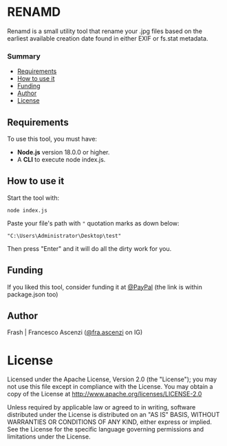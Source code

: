 # RENAMD
Renamd is a small utility tool that rename your .jpg files based on the earliest available creation date found in either EXIF or fs.stat metadata.

### Summary
- [Requirements](#requirements)
- [How to use it](#howtouseit)
- [Funding](#funding)
- [Author](#author)
- [License](#license)

## Requirements
To use this tool, you must have:
- **Node.js** version 18.0.0 or higher.
- A **CLI** to execute node index.js.

## How to use it
Start the tool with:  

```node index.js```

Paste your file's path with ```"``` quotation marks as down below:

```"C:\Users\Administrator\Desktop\test"```

Then press "Enter" and it will do all the dirty work for you.

## Funding
If you liked this tool, consider funding it at [@PayPal](https://www.paypal.com/donate/?hosted_button_id=QL4PRUX9K9Y6A) (the link is within package.json too)

## Author
Frash | Francesco Ascenzi ([@fra.ascenzi](https://www.instagram.com/fra.ascenzi) on IG)

# License
Licensed under the Apache License, Version 2.0 (the "License"); you may not use this file except in compliance with the License.
You may obtain a copy of the License at http://www.apache.org/licenses/LICENSE-2.0

Unless required by applicable law or agreed to in writing, software distributed under the License is distributed on an "AS IS" BASIS, WITHOUT WARRANTIES OR CONDITIONS OF ANY KIND, either express or implied. See the License for the specific language governing permissions and limitations under the License.

